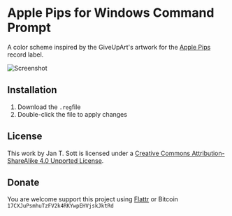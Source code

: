 # Apple Pips for Windows Command Prompt

A color scheme inspired by the GiveUpArt's artwork for the [Apple Pips](http://www.discogs.com/label/Apple+Pips) record label.

![Screenshot](https://raw.github.com/idleberg/ApplePips-Windows-Command-Prompt/master/images/screenshot.png)

## Installation

1. Download the `.reg`file
2. Double-click the file to apply changes

## License

This work by Jan T. Sott is licensed under a [Creative Commons Attribution-ShareAlike 4.0 Unported License](http://creativecommons.org/licenses/by-sa/4.0/deed.en_US).

## Donate

You are welcome support this project using [Flattr](https://flattr.com/submit/auto?user_id=idleberg&url=https://github.com/idleberg/ApplePips-Windows-Command-Prompt) or Bitcoin `17CXJuPsmhuTzFV2k4RKYwpEHVjskJktRd`